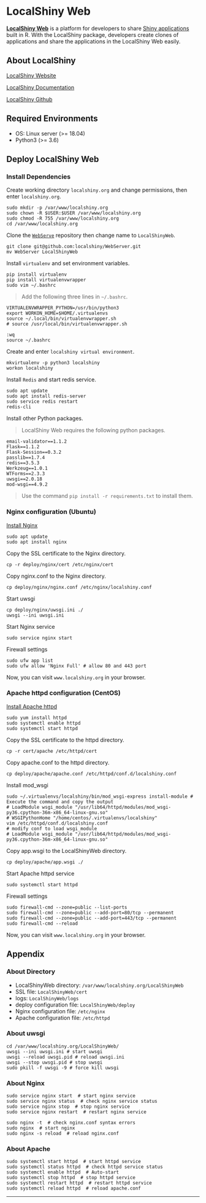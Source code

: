 # LocalShiny Web

**[LocalShiny Web](https://www.localshiny.org/)** is a platform for developers to share [Shiny applications](https://shiny.rstudio.com/gallery/) built in R. 
With the LocalShiny package, developers create clones of applications and share the applications in the LocalShiny Web easily.

## About LocalShiny

[LocalShiny Website](https://www.localshiny.org/)

[LocalShiny Documentation](https://localshiny.github.io/)

[LocalShiny Github](https://github.com/localshiny)

## Required Environments

- OS: Linux server (>= 18.04)
- Python3 (>= 3.6)

## Deploy LocalShiny Web

### Install Dependencies

Create working directory `localshiny.org` and change permissions, then enter `localshiny.org`.

```shell script
sudo mkdir -p /var/www/localshiny.org 
sudo chown -R $USER:$USER /var/www/localshiny.org 
sudo chmod -R 755 /var/www/localshiny.org
cd /var/www/localshiny.org
```

Clone the [`WebServe`](https://github.com/localshiny/WebServer) repository then change name to `LocalShinyWeb`.

```shell script
git clone git@github.com:localshiny/WebServer.git
mv WebServer LocalShinyWeb
```

Install `virtualenv` and set environment variables.

```shell script
pip install virtualenv
pip install virtualenvwrapper
sudo vim ~/.bashrc
```

> Add the following three lines in `~/.bashrc`.

```shell script
VIRTUALENVWRAPPER_PYTHON=/usr/bin/python3
export WORKON_HOME=$HOME/.virtualenvs
source ~/.local/bin/virtualenvwrapper.sh
# source /usr/local/bin/virtualenvwrapper.sh
```

```shell script
:wq    
source ~/.bashrc
```

Create and enter `localshiny virtual environment`.

```shell script
mkvirtualenv -p python3 localshiny
workon localshiny
```

Install `Redis` and start redis service.

```shell script
sudo apt update
sudo apt install redis-server
sudo service redis restart
redis-cli
```

Install other Python packages.

> LocalShiny Web requires the following python packages.

```shell script
email-validator==1.1.2
Flask==1.1.2
Flask-Session==0.3.2
passlib==1.7.4
redis==3.5.3
Werkzeug==1.0.1
WTForms==2.3.3
uwsgi==2.0.18
mod-wsgi==4.9.2
```

> Use the command `pip install -r requirements.txt` to install them.

### Nginx configuration (Ubuntu)

[Install Nginx](http://nginx.org/en/linux_packages.html)

```shell script
sudo apt update
sudo apt install nginx
```

Copy the SSL certificate to the Nginx directory.

```shell script
cp -r deploy/nginx/cert /etc/nginx/cert
```

Copy nginx.conf to the Nginx directory.

```shell script
cp deploy/nginx/nginx.conf /etc/nginx/localshiny.conf
```

Start uwsgi

```shell script
cp deploy/nginx/uwsgi.ini ./
uwsgi --ini uwsgi.ini
```

Start Nginx service

```shell script
sudo service nginx start
```

Firewall settings

```shell script
sudo ufw app list
sudo ufw allow 'Nginx Full' # allow 80 and 443 port
```

Now, you can visit `www.localshiny.org` in your browser.

### Apache httpd configuration (CentOS)

[Install Apache httpd](https://httpd.apache.org/docs/2.4/install.html)

```shell script
sudo yum install httpd
sudo systemctl enable httpd
sudo systemctl start httpd
```

Copy the SSL certificate to the httpd directory.

```shell script
cp -r cert/apache /etc/httpd/cert
```

Copy apache.conf to the httpd directory.

```shell script
cp deploy/apache/apache.conf /etc/httpd/conf.d/localshiny.conf
```

Install mod_wsgi

```shell script
sudo ~/.virtualenvs/localshiny/bin/mod_wsgi-express install-module # Execute the command and copy the output
# LoadModule wsgi_module "/usr/lib64/httpd/modules/mod_wsgi-py36.cpython-36m-x86_64-linux-gnu.so"
# WSGIPythonHome "/home/centos/.virtualenvs/localshiny"
vim /etc/httpd/conf.d/localshiny.conf
# modify conf to load wsgi_module
# LoadModule wsgi_module "/usr/lib64/httpd/modules/mod_wsgi-py36.cpython-36m-x86_64-linux-gnu.so"
```

Copy app.wsgi to the LocalShinyWeb directory.

```shell script
cp deploy/apache/app.wsgi ./
```

Start Apache httpd service

```shell script
sudo systemctl start httpd
```

Firewall settings

```shell script
sudo firewall-cmd --zone=public --list-ports
sudo firewall-cmd --zone=public --add-port=80/tcp --permanent
sudo firewall-cmd --zone=public --add-port=443/tcp --permanent
sudo firewall-cmd --reload
```

Now, you can visit `www.localshiny.org` in your browser.

## Appendix

### About Directory

- LocalShinyWeb directory: `/var/www/localshiny.org/LocalShinyWeb`
- SSL file: `LocalShinyWeb/cert`
- logs: `LocalShinyWeb/logs`
- deploy configuration file: `LocalShinyWeb/deploy`
- Nginx configuration file: `/etc/nginx`
- Apache configuration file: `/etc/httpd`

### About uwsgi

```shell script
cd /var/www/localshiny.org/LocalShinyWeb/
uwsgi --ini uwsgi.ini # start uwsgi 
uwsgi --reload uwsgi.pid # reload uwsgi.ini
uwsgi --stop uwsgi.pid # stop uwsgi
sudo pkill -f uwsgi -9 # force kill uwsgi
```

### About Nginx

```shell script
sudo service nginx start  # start nginx service 
sudo service nginx status  # check nginx service status
sudo service nginx stop  # stop nginx service
sudo service nginx restart  # restart nginx service

sudo nginx -t  # check nginx.conf syntax errors
sudo nginx  # start nginx
sudo nginx -s reload  # reload nginx.conf
```

### About Apache

```shell script
sudo systemctl start httpd  # start httpd service 
sudo systemctl status httpd  # check httpd service status
sudo systemctl enable httpd  # Auto-start
sudo systemctl stop httpd  # stop httpd service 
sudo systemctl restart httpd  # restart httpd service 
sudo systemctl reload httpd  # reload apache.conf
```

---